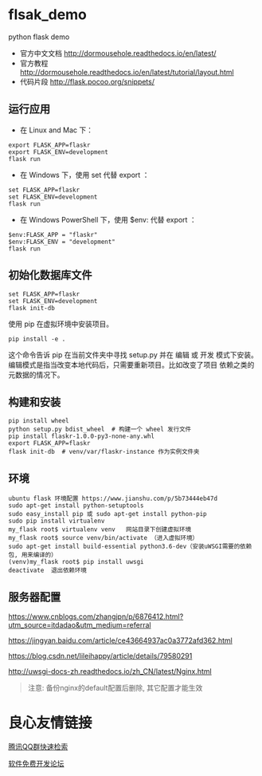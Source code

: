 # flsak_demo
python flask demo

- 官方中文文档  http://dormousehole.readthedocs.io/en/latest/
- 官方教程 http://dormousehole.readthedocs.io/en/latest/tutorial/layout.html
- 代码片段 http://flask.pocoo.org/snippets/
## 运行应用

- 在 Linux and Mac 下：
```
export FLASK_APP=flaskr
export FLASK_ENV=development
flask run
```
- 在 Windows 下，使用 set 代替 export ：
```
set FLASK_APP=flaskr
set FLASK_ENV=development
flask run
```

- 在 Windows PowerShell 下，使用 $env: 代替 export ：
```
$env:FLASK_APP = "flaskr"
$env:FLASK_ENV = "development"
flask run
```

## 初始化数据库文件
```
set FLASK_APP=flaskr
set FLASK_ENV=development
flask init-db
```


使用 pip 在虚拟环境中安装项目。

```
pip install -e .
```

这个命令告诉 pip 在当前文件夹中寻找 setup.py 并在 编辑 或 开发 模式下安装。编辑模式是指当改变本地代码后，只需要重新项目。比如改变了项目 依赖之类的元数据的情况下。




## 构建和安装
```
pip install wheel
python setup.py bdist_wheel  # 构建一个 wheel 发行文件
pip install flaskr-1.0.0-py3-none-any.whl
export FLASK_APP=flaskr
flask init-db  # venv/var/flaskr-instance 作为实例文件夹
```


## 环境
```
ubuntu flask 环境配置 https://www.jianshu.com/p/5b73444eb47d
sudo apt-get install python-setuptools
sudo easy_install pip 或 sudo apt-get install python-pip
sudo pip install virtualenv
my_flask root$ virtualenv venv   网站目录下创建虚拟环境
my_flask root$ source venv/bin/activate （进入虚拟环境）
sudo apt-get install build-essential python3.6-dev（安装uWSGI需要的依赖包, 用来编译的）
(venv)my_flask root$ pip install uwsgi
deactivate  退出依赖环境
```

## 服务器配置
https://www.cnblogs.com/zhangjpn/p/6876412.html?utm_source=itdadao&utm_medium=referral

https://jingyan.baidu.com/article/ce43664937ac0a3772afd362.html

https://blog.csdn.net/lileihappy/article/details/79580291

http://uwsgi-docs-zh.readthedocs.io/zh_CN/latest/Nginx.html


> 注意: 备份nginx的default配置后删除, 其它配置才能生效

 # 良心友情链接

[腾讯QQ群快速检索](http://u.720life.cn/s/8cf73f7c)

[软件免费开发论坛](http://u.720life.cn/s/bbb01dc0)